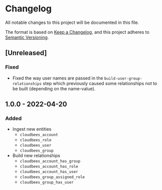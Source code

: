 # Changelog

All notable changes to this project will be documented in this file.

The format is based on [Keep a Changelog](https://keepachangelog.com/en/1.0.0/),
and this project adheres to
[Semantic Versioning](https://semver.org/spec/v2.0.0.html).

## [Unreleased]

### Fixed

- Fixed the way user names are passed in the `build-user-group-relationships`
  step which previously caused some relationships not to be built (depending on
  the name-value).

## 1.0.0 - 2022-04-20

### Added

- Ingest new entities
  - `cloudbees_account`
  - `cloudbees_role`
  - `cloudbees_user`
  - `cloudbees_group`
- Build new relationships
  - `cloudbees_account_has_group`
  - `cloudbees_account_has_role`
  - `cloudbees_account_has_user`
  - `cloudbees_group_assigned_role`
  - `cloudbees_group_has_user`

